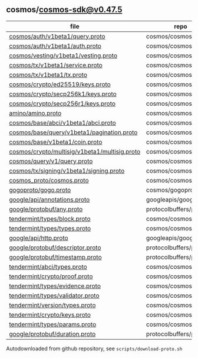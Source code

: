 ## cosmos/cosmos-sdk@v0.47.5
|file|repo|commit|type|code|
|--|--|--|--|--|
|[cosmos/auth/v1beta1/query.proto](https://raw.githubusercontent.com/cosmos/cosmos-sdk/v0.47.5/proto/cosmos/auth/v1beta1/query.proto)|cosmos/cosmos-sdk|v0.47.5|target|200|
|[cosmos/auth/v1beta1/auth.proto](https://raw.githubusercontent.com/cosmos/cosmos-sdk/v0.47.5/proto/cosmos/auth/v1beta1/auth.proto)|cosmos/cosmos-sdk|v0.47.5|target|200|
|[cosmos/vesting/v1beta1/vesting.proto](https://raw.githubusercontent.com/cosmos/cosmos-sdk/v0.47.5/proto/cosmos/vesting/v1beta1/vesting.proto)|cosmos/cosmos-sdk|v0.47.5|target|200|
|[cosmos/tx/v1beta1/service.proto](https://raw.githubusercontent.com/cosmos/cosmos-sdk/v0.47.5/proto/cosmos/tx/v1beta1/service.proto)|cosmos/cosmos-sdk|v0.47.5|target|200|
|[cosmos/tx/v1beta1/tx.proto](https://raw.githubusercontent.com/cosmos/cosmos-sdk/v0.47.5/proto/cosmos/tx/v1beta1/tx.proto)|cosmos/cosmos-sdk|v0.47.5|target|200|
|[cosmos/crypto/ed25519/keys.proto](https://raw.githubusercontent.com/cosmos/cosmos-sdk/v0.47.5/proto/cosmos/crypto/ed25519/keys.proto)|cosmos/cosmos-sdk|v0.47.5|target|200|
|[cosmos/crypto/secp256k1/keys.proto](https://raw.githubusercontent.com/cosmos/cosmos-sdk/v0.47.5/proto/cosmos/crypto/secp256k1/keys.proto)|cosmos/cosmos-sdk|v0.47.5|target|200|
|[cosmos/crypto/secp256r1/keys.proto](https://raw.githubusercontent.com/cosmos/cosmos-sdk/v0.47.5/proto/cosmos/crypto/secp256r1/keys.proto)|cosmos/cosmos-sdk|v0.47.5|target|200|
|[amino/amino.proto](https://raw.githubusercontent.com/cosmos/cosmos-sdk/v0.47.5/proto/amino/amino.proto)|cosmos/cosmos-sdk|v0.47.5|dependency|200|
|[cosmos/base/abci/v1beta1/abci.proto](https://raw.githubusercontent.com/cosmos/cosmos-sdk/v0.47.5/proto/cosmos/base/abci/v1beta1/abci.proto)|cosmos/cosmos-sdk|v0.47.5|dependency|200|
|[cosmos/base/query/v1beta1/pagination.proto](https://raw.githubusercontent.com/cosmos/cosmos-sdk/v0.47.5/proto/cosmos/base/query/v1beta1/pagination.proto)|cosmos/cosmos-sdk|v0.47.5|dependency|200|
|[cosmos/base/v1beta1/coin.proto](https://raw.githubusercontent.com/cosmos/cosmos-sdk/v0.47.5/proto/cosmos/base/v1beta1/coin.proto)|cosmos/cosmos-sdk|v0.47.5|dependency|200|
|[cosmos/crypto/multisig/v1beta1/multisig.proto](https://raw.githubusercontent.com/cosmos/cosmos-sdk/v0.47.5/proto/cosmos/crypto/multisig/v1beta1/multisig.proto)|cosmos/cosmos-sdk|v0.47.5|dependency|200|
|[cosmos/query/v1/query.proto](https://raw.githubusercontent.com/cosmos/cosmos-sdk/v0.47.5/proto/cosmos/query/v1/query.proto)|cosmos/cosmos-sdk|v0.47.5|dependency|200|
|[cosmos/tx/signing/v1beta1/signing.proto](https://raw.githubusercontent.com/cosmos/cosmos-sdk/v0.47.5/proto/cosmos/tx/signing/v1beta1/signing.proto)|cosmos/cosmos-sdk|v0.47.5|dependency|200|
|[cosmos_proto/cosmos.proto](https://raw.githubusercontent.com/cosmos/cosmos-proto/b6a88f6e0255c2fb92f5d9a7211caa38769e33d5/proto/cosmos_proto/cosmos.proto)|cosmos/cosmos-proto|b6a88f6e0255c2fb92f5d9a7211caa38769e33d5|dependency|200|
|[gogoproto/gogo.proto](https://raw.githubusercontent.com/cosmos/gogoproto/cd4a043911b14debb344f1ab679bdd0d3142682c/gogoproto/gogo.proto)|cosmos/gogoproto|cd4a043911b14debb344f1ab679bdd0d3142682c|dependency|200|
|[google/api/annotations.proto](https://raw.githubusercontent.com/googleapis/googleapis/bd9393d6f6fc86c13f5763f16a9c7130b4ad4e8e/google/api/annotations.proto)|googleapis/googleapis|bd9393d6f6fc86c13f5763f16a9c7130b4ad4e8e|dependency|200|
|[google/protobuf/any.proto](https://raw.githubusercontent.com/protocolbuffers/protobuf/77aa913e689304329b6e3df71eea9944acfbc62f/src/google/protobuf/any.proto)|protocolbuffers/protobuf|77aa913e689304329b6e3df71eea9944acfbc62f|dependency|200|
|[tendermint/types/block.proto](https://raw.githubusercontent.com/cosmos/cosmos-sdk/v0.47.5/proto/tendermint/types/block.proto)|cosmos/cosmos-sdk|v0.47.5|dependency|200|
|[tendermint/types/types.proto](https://raw.githubusercontent.com/cosmos/cosmos-sdk/v0.47.5/proto/tendermint/types/types.proto)|cosmos/cosmos-sdk|v0.47.5|dependency|200|
|[google/api/http.proto](https://raw.githubusercontent.com/googleapis/googleapis/bd9393d6f6fc86c13f5763f16a9c7130b4ad4e8e/google/api/http.proto)|googleapis/googleapis|bd9393d6f6fc86c13f5763f16a9c7130b4ad4e8e|dependency|200|
|[google/protobuf/descriptor.proto](https://raw.githubusercontent.com/protocolbuffers/protobuf/77aa913e689304329b6e3df71eea9944acfbc62f/src/google/protobuf/descriptor.proto)|protocolbuffers/protobuf|77aa913e689304329b6e3df71eea9944acfbc62f|dependency|200|
|[google/protobuf/timestamp.proto](https://raw.githubusercontent.com/protocolbuffers/protobuf/77aa913e689304329b6e3df71eea9944acfbc62f/src/google/protobuf/timestamp.proto)|protocolbuffers/protobuf|77aa913e689304329b6e3df71eea9944acfbc62f|dependency|200|
|[tendermint/abci/types.proto](https://raw.githubusercontent.com/cosmos/cosmos-sdk/v0.47.5/proto/tendermint/abci/types.proto)|cosmos/cosmos-sdk|v0.47.5|dependency|200|
|[tendermint/crypto/proof.proto](https://raw.githubusercontent.com/cosmos/cosmos-sdk/v0.47.5/proto/tendermint/crypto/proof.proto)|cosmos/cosmos-sdk|v0.47.5|dependency|200|
|[tendermint/types/evidence.proto](https://raw.githubusercontent.com/cosmos/cosmos-sdk/v0.47.5/proto/tendermint/types/evidence.proto)|cosmos/cosmos-sdk|v0.47.5|dependency|200|
|[tendermint/types/validator.proto](https://raw.githubusercontent.com/cosmos/cosmos-sdk/v0.47.5/proto/tendermint/types/validator.proto)|cosmos/cosmos-sdk|v0.47.5|dependency|200|
|[tendermint/version/types.proto](https://raw.githubusercontent.com/cosmos/cosmos-sdk/v0.47.5/proto/tendermint/version/types.proto)|cosmos/cosmos-sdk|v0.47.5|dependency|200|
|[tendermint/crypto/keys.proto](https://raw.githubusercontent.com/cosmos/cosmos-sdk/v0.47.5/proto/tendermint/crypto/keys.proto)|cosmos/cosmos-sdk|v0.47.5|dependency|200|
|[tendermint/types/params.proto](https://raw.githubusercontent.com/cosmos/cosmos-sdk/v0.47.5/proto/tendermint/types/params.proto)|cosmos/cosmos-sdk|v0.47.5|dependency|200|
|[google/protobuf/duration.proto](https://raw.githubusercontent.com/protocolbuffers/protobuf/77aa913e689304329b6e3df71eea9944acfbc62f/src/google/protobuf/duration.proto)|protocolbuffers/protobuf|77aa913e689304329b6e3df71eea9944acfbc62f|dependency|200|

Autodownloaded from github repository, see `scripts/download-proto.sh`

